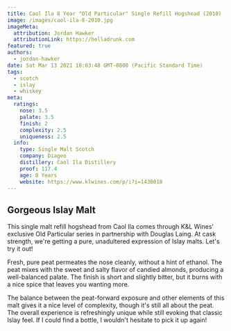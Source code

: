```yaml
---
title: Caol Ila 8 Year "Old Particular" Single Refill Hogshead (2010)
image: /images/caol-ila-8-2010.jpg
imageMeta:
  attribution: Jordan Hawker
  attributionLink: https://helladrunk.com
featured: true
authors:
  - jordan-hawker
date: Sat Mar 13 2021 18:03:48 GMT-0800 (Pacific Standard Time)
tags:
  - scotch
  - islay
  - whiskey
meta:
  ratings:
    nose: 3.5
    palate: 3.5 
    finish: 2
    complexity: 2.5
    uniqueness: 2.5
  info:
    type: Single Malt Scotch
    company: Diageo
    distillery: Caol Ila Distillery
    proof: 117.4
    age: 8 Years
    website: https://www.klwines.com/p/i?i=1430018
---
```


## Gorgeous Islay Malt

This single malt refill hogshead from Caol Ila comes through K&L Wines' exclusive Old Particular series 
in partnership with Douglas Laing. At cask strength, we're getting a pure, unadultered expression of 
Islay malts. Let's try it out!

Fresh, pure peat permeates the nose cleanly, without a hint of ethanol. The peat mixes with the sweet 
and salty flavor of candied almonds, producing a well-balanced palate. The finish is short and slightly 
bitter, but it burns with a nice spice that leaves you wanting more.

The balance between the peat-forward exposure and other elements of this malt gives it a nice level 
of complexity, though it's still all about the peat. The overall experience is refreshingly unique while 
still evoking that classic Islay feel. If I could find a bottle, I wouldn't hesitate to pick it up again!
